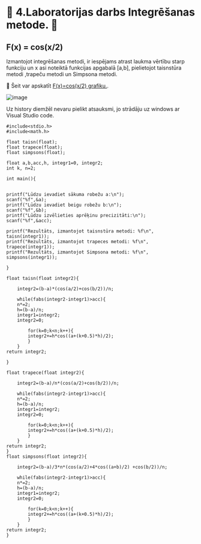 # :bat: 4.Laboratorijas darbs Integrēšanas metode. :bat:
## F(x) = cos(x/2)   

Izmantojot integrēšanas metodi, ir iespējams atrast laukma vērtību starp funkciju un x asi noteiktā funkcijas apgabalā [a,b], pielietojot taisnstūra metodi ,trapeču metodi un Simpsona metodi.

:paperclip: Šeit var apskatīt [F(x)=cos(x/2) grafiku.](https://github.com/dzenifera16/RTR105/blob/main/Darbi/4ld_integral/integral_4lab.png).

![image](https://github.com/dzenifera16/RTR105/assets/72212089/548babb3-0bb5-48ed-9e75-ec7711a6af8d)

Uz history diemžēl nevaru pielikt atsauksmi, jo strādāju uz windows ar Visual Studio code.
```
#include<stdio.h>
#include<math.h>

float taisn(float);
float trapece(float);
float simpsons(float);

float a,b,acc,h, integr1=0, integr2;
int k, n=2;

int main(){


printf("Lūdzu ievadiet sākuma robežu a:\n");
scanf("%f",&a);
printf("Lūdzu ievadiet beigu robežu b:\n");
scanf("%f",&b);
printf("Lūdzu izvēlieties aprēķinu precizitāti:\n");
scanf("%f",&acc);

printf("Rezultāts, izmantojot taisnstūra metodi: %f\n", taisn(integr1));
printf("Rezultāts, izmantojot trapeces metodi: %f\n", trapece(integr1));
printf("Rezultāts, izmantojot Simpsona metodi: %f\n", simpsons(integr1));

}

float taisn(float integr2){
	
	integr2=(b-a)*(cos(a/2)+cos(b/2))/n;

	while(fabs(integr2-integr1)>acc){
	n*=2;
	h=(b-a)/n;
	integr1=integr2;
	integr2=0;

		for(k=0;k<n;k++){
		integr2+=h*cos((a+(k+0.5)*h)/2);
		}
	}
return integr2;

}

float trapece(float integr2){

	integr2=(b-a)/n*(cos(a/2)+cos(b/2))/n;

	while(fabs(integr2-integr1)>acc){
	n*=2;
	h=(b-a)/n;
	integr1=integr2;
	integr2=0;

		for(k=0;k<n;k++){
		integr2+=h*cos((a+(k+0.5)*h)/2);
		}
	}
return integr2;
}
float simpsons(float integr2){

	integr2=(b-a)/3*n*(cos(a/2)+4*cos((a+b)/2) +cos(b/2))/n;

	while(fabs(integr2-integr1)>acc){
	n*=2;
	h=(b-a)/n;
	integr1=integr2;
	integr2=0;

		for(k=0;k<n;k++){
		integr2+=h*cos((a+(k+0.5)*h)/2);
		}
	}
return integr2;
}

```
